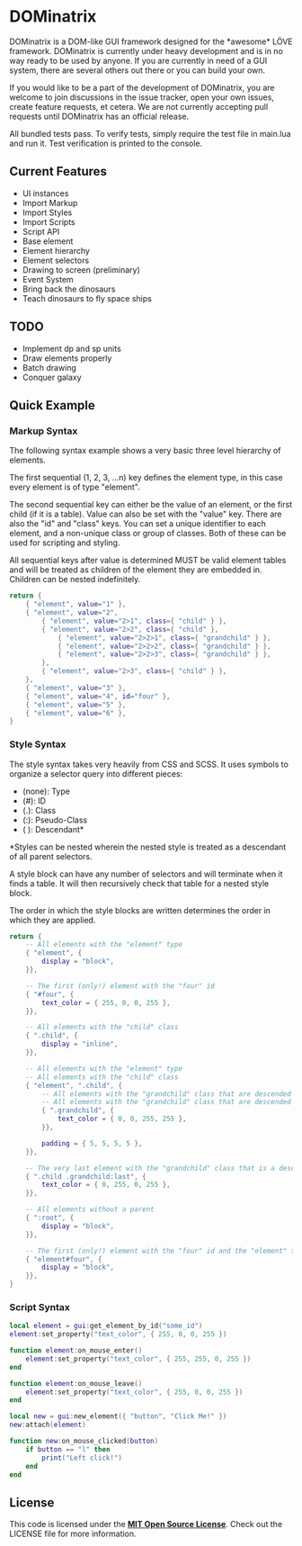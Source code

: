 # DOMinatrix

DOMinatrix is a DOM-like GUI framework designed for the \*awesome\* LÖVE framework. DOMinatrix is currently under heavy development and is in no way ready to be used by anyone. If you are currently in need of a GUI system, there are several others out there or you can build your own.

If you would like to be a part of the development of DOMinatrix, you are welcome to join discussions in the issue tracker, open your own issues, create feature requests, et cetera. We are not currently accepting pull requests until DOMinatrix has an official release.

All bundled tests pass. To verify tests, simply require the test file in main.lua and run it. Test verification is printed to the console.


## Current Features

* UI instances
* Import Markup
* Import Styles
* Import Scripts
* Script API
* Base element
* Element hierarchy
* Element selectors
* Drawing to screen (preliminary)
* Event System
* Bring back the dinosaurs
* Teach dinosaurs to fly space ships


## TODO

* Implement dp and sp units
* Draw elements properly
* Batch drawing
* Conquer galaxy


## Quick Example

### Markup Syntax

The following syntax example shows a very basic three level hierarchy of elements.

The first sequential (1, 2, 3, ...n) key defines the element type, in this case every element is of type "element".

The second sequential key can either be the value of an element, or the first child (if it is a table). Value can also be set with the "value" key. There are also the "id" and "class" keys. You can set a unique identifier to each element, and a non-unique class or group of classes. Both of these can be used for scripting and styling.

All sequential keys after value is determined MUST be valid element tables and will be treated as children of the element they are embedded in. Children can be nested indefinitely.

```lua
return {
	{ "element", value="1" },
	{ "element", value="2",
		{ "element", value="2>1", class={ "child" } },
		{ "element", value="2>2", class={ "child" },
			{ "element", value="2>2>1", class={ "grandchild" } },
			{ "element", value="2>2>2", class={ "grandchild" } },
			{ "element", value="2>2>3", class={ "grandchild" } },
		},
		{ "element", value="2>3", class={ "child" } },
	},
	{ "element", value="3" },
	{ "element", value="4", id="four" },
	{ "element", value="5" },
	{ "element", value="6" },
}
```


### Style Syntax

The style syntax takes very heavily from CSS and SCSS. It uses symbols to organize a selector query into different pieces:

* (none): Type
* (#): ID
* (.): Class
* (:): Pseudo-Class
* ( ): Descendant\*

\*Styles can be nested wherein the nested style is treated as a descendant of all parent selectors.

A style block can have any number of selectors and will terminate when it finds a table. It will then recursively check that table for a nested style block.

The order in which the style blocks are written determines the order in which they are applied.

```lua
return {
	-- All elements with the "element" type
	{ "element", {
		display = "block",
	}},

	-- The first (only!) element with the "four" id
	{ "#four", {
		text_color = { 255, 0, 0, 255 },
	}},

	-- All elements with the "child" class
	{ ".child", {
		display = "inline",
	}},

	-- All elements with the "element" type
	-- All elements with the "child" class
	{ "element", ".child", {
		-- All elements with the "grandchild" class that are descended of an element with the "child" class
		-- All elements with the "grandchild" class that are descended of an element with the "element" type
		{ ".grandchild", {
			text_color = { 0, 0, 255, 255 },
		}},

		padding = { 5, 5, 5, 5 },
	}},

	-- The very last element with the "grandchild" class that is a descendant of an element with the "child" class
	{ ".child .grandchild:last", {
		text_color = { 0, 255, 0, 255 },
	}},

	-- All elements without a parent
	{ ":root", {
		display = "block",
	}},

	-- The first (only!) element with the "four" id and the "element" type
	{ "element#four", {
		display = "block",
	}},
}
```


### Script Syntax

```lua
local element = gui:get_element_by_id("some_id")
element:set_property("text_color", { 255, 0, 0, 255 })

function element:on_mouse_enter()
	element:set_property("text_color", { 255, 255, 0, 255 })
end

function element:on_mouse_leave()
	element:set_property("text_color", { 255, 0, 0, 255 })
end

local new = gui:new_element({ "button", "Click Me!" })
new:attach(element)

function new:on_mouse_clicked(button)
	if button == "l" then
		print("Left click!")
	end
end
```


## License

This code is licensed under the [**MIT Open Source License**][MIT]. Check out the LICENSE file for more information.

[MIT]: http://www.opensource.org/licenses/mit-license.html
